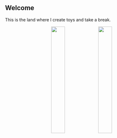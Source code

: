 ## Welcome

This is the land where I create toys and take a break.
<br />

<p align="center">
  <img height="30%" width="auto" src ="https://github-readme-stats.vercel.app/api/top-langs/?username=nynra&layout=compact&hide_border=true&theme=darcula&bg_color=00000000&langs_count=6&hide=jupyter%20notebook">
  <img height="30%" width="auto" src ="https://github-readme-streak-stats.herokuapp.com?user=nynra&theme=darcula&hide_border=true&background=FFFFFF00">
  <br>
</p>

